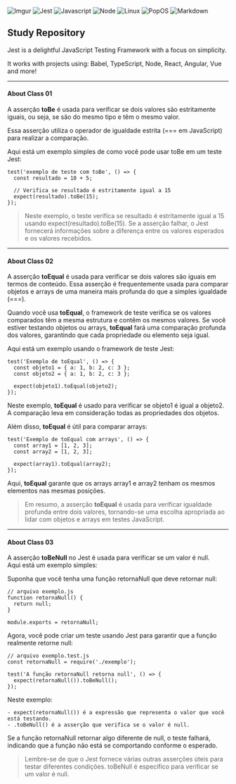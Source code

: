 ![Imgur](https://i.imgur.com/xhhZ3XJ.png)
![Jest](https://img.shields.io/badge/Jest-323330?style=for-the-badge&logo=Jest&logoColor=white)
![Javascript](https://img.shields.io/badge/JavaScript-323330?style=for-the-badge&logo=javascript&logoColor=F7DF1E)
![Node](https://img.shields.io/badge/Node.js-43853D?style=for-the-badge&logo=node.js&logoColor=white)
![Linux](https://img.shields.io/badge/Linux-FCC624?style=for-the-badge&logo=linux&logoColor=black)
![PopOS](https://img.shields.io/badge/Pop!_OS-48B9C7?style=for-the-badge&logo=Pop!_OS&logoColor=white)
![Markdown](https://img.shields.io/badge/Markdown-000000?style=for-the-badge&logo=markdown&logoColor=white)
## Study Repository

Jest is a delightful JavaScript Testing Framework with a focus on simplicity.

It works with projects using: Babel, TypeScript, Node, React, Angular, Vue and more!

------

#### About Class 01

A asserção <b>toBe</b> é usada para verificar se dois valores são estritamente iguais, ou seja, 
se são do mesmo tipo e têm o mesmo valor. 

Essa asserção utiliza o operador de igualdade estrita (=== em JavaScript) para realizar a comparação.

Aqui está um exemplo simples de como você pode usar toBe em um teste Jest:
```
test('exemplo de teste com toBe', () => {
  const resultado = 10 + 5;

  // Verifica se resultado é estritamente igual a 15
  expect(resultado).toBe(15);
});
```
> Neste exemplo, o teste verifica se resultado é estritamente igual a 15 usando expect(resultado).toBe(15). 
Se a asserção falhar, o Jest fornecerá informações sobre a diferença entre os valores esperados e os valores recebidos.

------

#### About Class 02

A asserção <b>toEqual</b> é usada para verificar se dois valores são iguais em termos de conteúdo. 
Essa asserção é frequentemente usada para comparar objetos e arrays de uma maneira mais profunda 
do que a simples igualdade (===).

Quando você usa <b>toEqual</b>, o framework de teste verifica se os valores comparados têm a mesma estrutura 
e contêm os mesmos valores. Se você estiver testando objetos ou arrays, <b>toEqual</b> fará uma comparação profunda dos valores, 
garantindo que cada propriedade ou elemento seja igual.

Aqui está um exemplo usando o framework de teste Jest:

```
test('Exemplo de toEqual', () => {
  const objeto1 = { a: 1, b: 2, c: 3 };
  const objeto2 = { a: 1, b: 2, c: 3 };

  expect(objeto1).toEqual(objeto2);
});
```
Neste exemplo, <b>toEqual</b> é usado para verificar se objeto1 é igual a objeto2. 
A comparação leva em consideração todas as propriedades dos objetos.

Além disso, <b>toEqual</b> é útil para comparar arrays:
```
test('Exemplo de toEqual com arrays', () => {
  const array1 = [1, 2, 3];
  const array2 = [1, 2, 3];

  expect(array1).toEqual(array2);
});
```
Aqui, <b>toEqual</b> garante que os arrays array1 e array2 tenham os mesmos elementos nas mesmas posições.

> Em resumo, a asserção <b>toEqual</b> é usada para verificar igualdade profunda entre dois valores, tornando-se uma escolha apropriada ao lidar com objetos e arrays em testes JavaScript.


------

#### About Class 03

A asserção <b>toBeNull</b> no Jest é usada para verificar se um valor é null. <br/>
Aqui está um exemplo simples:

Suponha que você tenha uma função retornaNull que deve retornar null:

```
// arquivo exemplo.js
function retornaNull() {
  return null;
}

module.exports = retornaNull;
```
Agora, você pode criar um teste usando Jest para garantir que a função realmente retorne null:

```
// arquivo exemplo.test.js
const retornaNull = require('./exemplo');

test('A função retornaNull retorna null', () => {
  expect(retornaNull()).toBeNull();
});

```
Neste exemplo:

    - expect(retornaNull()) é a expressão que representa o valor que você está testando.
    - .toBeNull() é a asserção que verifica se o valor é null.

Se a função retornaNull retornar algo diferente de null, o teste falhará, indicando que a função não está se comportando conforme o esperado.

> Lembre-se de que o Jest fornece várias outras asserções úteis para testar diferentes condições. toBeNull é específico para verificar se um valor é null.